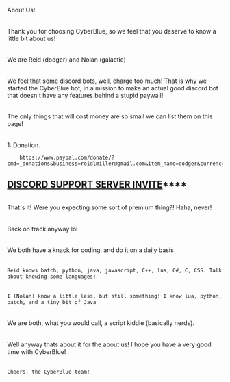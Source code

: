 About Us!
######
Thank you for choosing CyberBlue, so we feel that you deserve to know a little bit about us!
######
We are Reid (dodger) and Nolan (galactic)
######
We feel that some discord bots, well, charge too much! That is why we started the CyberBlue bot, in a mission to make an actual good discord bot that doesn't have any features behind a stupid paywall!
######
The only things that will cost money are so small we can list them on this page!
######
1: Donation.
    
        https://www.paypal.com/donate/?cmd=_donations&business=reidlmiller@gmail.com&item_name=dodger&currency_code=USD

## [**DISCORD SUPPORT SERVER INVITE**](https://discord.gg/az7n3TAk5r)****

######
That's it! Were you expecting some sort of premium thing?! Haha, never!
######
Back on track anyway lol
######
We both have a knack for coding, and do it on a daily basis
######
    Reid knows batch, python, java, javascript, C++, lua, C#, C, CSS. Talk about knowing some languages!
######
    I (Nolan) know a little less, but still something! I know lua, python, batch, and a tiny bit of Java
######
We are both, what you would call, a script kiddie (basically nerds). 
######
Well anyway thats about it for the about us! I hope you have a very good time with CyberBlue!
######
    Cheers, the CyberBlue team!
######
